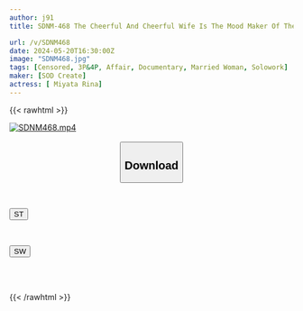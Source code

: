 ```yaml
---
author: j91
title: SDNM-468 The Cheerful And Cheerful Wife Is The Mood Maker Of The Mom Friend Group Rina Miyata 29 Years Old Chapter 2 "I Can’t Be Satisfied With Normal Anymore…" Immediate Sex, Toy Orgasm, 5P The First Time I Have Sex, I Forget My Family And Climax Panashi!

url: /v/SDNM468
date: 2024-05-20T16:30:00Z
image: "SDNM468.jpg"
tags: [Censored, 3P&4P, Affair, Documentary, Married Woman, Solowork]
maker: [SOD Create]
actress: [ Miyata Rina]
---
```



{{< rawhtml >}}

<div class="video" data-videoid="mqgWM6ooBpSbZ4l">
    <a href="javascript:;">
        <img src="/v/SDNM468/SDNM468.jpg" width="WIDTH" height="HEIGHT" alt="SDNM468.mp4" loading="lazy">
    </a>
</div>

<script type="text/javascript" src="https://j91.asia/asset/on-demand-st.js"></script>

<br>
  <link rel="stylesheet" href="https://j91.asia/asset/bs5.css">
  
  <center>
  <button class="btn btn-primary" type="button" data-bs-toggle="collapse" data-bs-target=".multi-collapse" aria-expanded="false" aria-controls="multiCollapseExample1 multiCollapseExample2"><h2>Download</h2></button></center>
</p>
<div class="row">
  <div class="col">
    <div class="collapse multi-collapse" id="multiCollapseExample1">
      <div class="card card-body">
	      	      <br>
<div class="buttons">  
<p><a href="/v/SDNM468/st.html" target="_blank"><button class="btn-hover color-3"><i class="fa fa-download"></i> ST</button></a></p></div>
    </div>
  </div>
</div>
  <div class="col">
    <div class="collapse multi-collapse" id="multiCollapseExample2">
      <div class="card card-body">
	      <br>
<div class="buttons">
<p><a href="/v/SDNM468/sw.html" target="_blank"><button class="btn-hover color-2"><i class="fa fa-download"></i> SW</button></a></p></div>
<br><br>
      </div>
    </div>
  </div>
</div>

{{< /rawhtml >}}